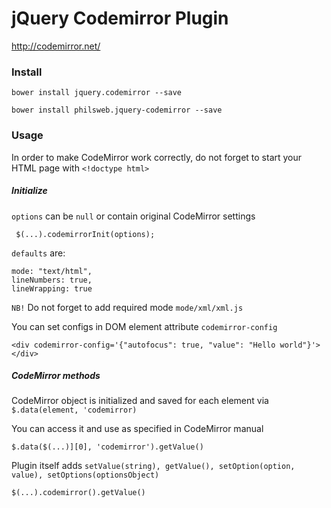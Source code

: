 # jQuery Codemirror Plugin

http://codemirror.net/

### Install

`bower install jquery.codemirror --save`

`bower install philsweb.jquery-codemirror --save`

### Usage

In order to make CodeMirror work correctly, do not forget to start your HTML page with `<!doctype html>`

##### Initialize

`options` can be `null` or contain original CodeMirror settings

```
 $(...).codemirrorInit(options);
```

`defaults` are:

```
mode: "text/html",
lineNumbers: true,
lineWrapping: true
```

`NB!` Do not forget to add required mode `mode/xml/xml.js`

You can set configs in DOM element attribute `codemirror-config`

``` 
<div codemirror-config='{"autofocus": true, "value": "Hello world"}'></div>
```

##### CodeMirror methods

CodeMirror object is initialized and saved for each element via `$.data(element, 'codemirror)`

You can access it and use as specified in CodeMirror manual

```
$.data($(...)][0], 'codemirror').getValue()
```

Plugin itself adds `setValue(string), getValue(), setOption(option, value), setOptions(optionsObject)`

``` 
$(...).codemirror().getValue()
```
